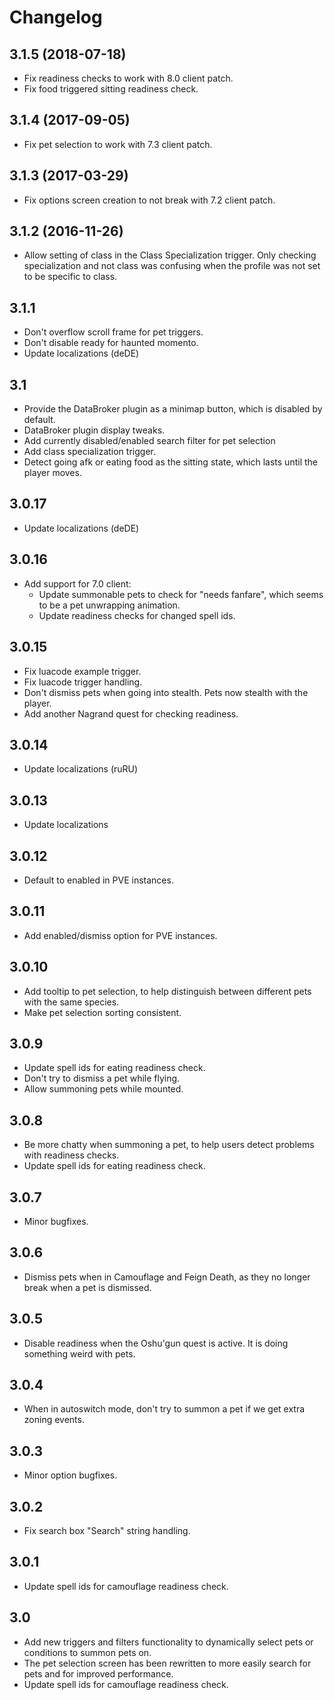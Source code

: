 
Changelog
=========

3.1.5 (2018-07-18)
------------------

- Fix readiness checks to work with 8.0 client patch.
- Fix food triggered sitting readiness check.

3.1.4 (2017-09-05)
------------------

- Fix pet selection to work with 7.3 client patch.

3.1.3 (2017-03-29)
------------------

- Fix options screen creation to not break with 7.2 client patch.

3.1.2 (2016-11-26)
------------------

- Allow setting of class in the Class Specialization trigger.  Only
  checking specialization and not class was confusing when the profile
  was not set to be specific to class.

3.1.1
-----

- Don't overflow scroll frame for pet triggers.
- Don't disable ready for haunted momento.
- Update localizations (deDE)

3.1
---

- Provide the DataBroker plugin as a minimap button, which is disabled
  by default.
- DataBroker plugin display tweaks.
- Add currently disabled/enabled search filter for pet selection
- Add class specialization trigger.
- Detect going afk or eating food as the sitting state, which lasts
  until the player moves.

3.0.17
------

- Update localizations (deDE)

3.0.16
------

- Add support for 7.0 client:
    - Update summonable pets to check for "needs fanfare", which seems
      to be a pet unwrapping animation.
    - Update readiness checks for changed spell ids.

3.0.15
------

- Fix luacode example trigger.
- Fix luacode trigger handling.
- Don't dismiss pets when going into stealth.  Pets now stealth with
  the player.
- Add another Nagrand quest for checking readiness.

3.0.14
------

- Update localizations (ruRU)

3.0.13
------

- Update localizations

3.0.12
------

- Default to enabled in PVE instances.

3.0.11
------

- Add enabled/dismiss option for PVE instances.

3.0.10
------

- Add tooltip to pet selection, to help distinguish between different
  pets with the same species.
- Make pet selection sorting consistent.

3.0.9
-----

- Update spell ids for eating readiness check.
- Don't try to dismiss a pet while flying.
- Allow summoning pets while mounted.

3.0.8
-----

- Be more chatty when summoning a pet, to help users detect problems
  with readiness checks.
- Update spell ids for eating readiness check.


3.0.7
-----

- Minor bugfixes.

3.0.6
-----

- Dismiss pets when in Camouflage and Feign Death, as they no longer
  break when a pet is dismissed.

3.0.5
-----

- Disable readiness when the Oshu'gun quest is active.  It is doing
  something weird with pets.

3.0.4
-----

- When in autoswitch mode, don't try to summon a pet if we get extra
  zoning events.

3.0.3
-----

- Minor option bugfixes.

3.0.2
-----

- Fix search box "Search" string handling.

3.0.1
-----

- Update spell ids for camouflage readiness check.

3.0
---

- Add new triggers and filters functionality to dynamically select
  pets or conditions to summon pets on.
- The pet selection screen has been rewritten to more easily search
  for pets and for improved performance.
- Update spell ids for camouflage readiness check.
